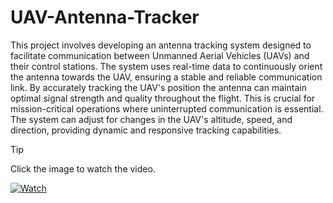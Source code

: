 # UAV-Antenna-Tracker

This project involves developing an antenna tracking system designed to facilitate communication between Unmanned Aerial Vehicles (UAVs) and their control stations. The system uses real-time data to continuously orient the antenna towards the UAV, ensuring a stable and reliable communication link. By accurately tracking the UAV's position the antenna can maintain optimal signal strength and quality throughout the flight. This is crucial for mission-critical operations where uninterrupted communication is essential. The system can adjust for changes in the UAV's altitude, speed, and direction, providing dynamic and responsive tracking capabilities.

> [!TIP]
> Click the image to watch the video.

[![Watch](https://img.youtube.com/vi/jAKeteho8II/maxresdefault.jpg)](https://youtu.be/jAKeteho8II)

